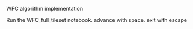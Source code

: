WFC algorithm implementation

Run the WFC_full_tileset notebook. advance with space. exit with escape
